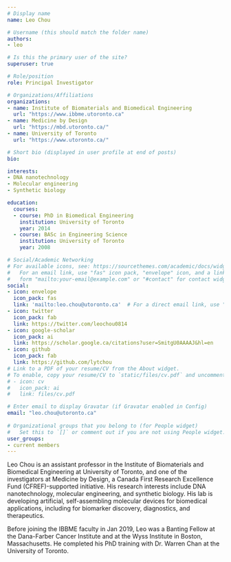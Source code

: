 ```yaml
---
# Display name
name: Leo Chou

# Username (this should match the folder name)
authors:
- leo

# Is this the primary user of the site?
superuser: true

# Role/position
role: Principal Investigator

# Organizations/Affiliations
organizations:
- name: Institute of Biomaterials and Biomedical Engineering
  url: "https://www.ibbme.utoronto.ca"
- name: Medicine by Design
  url: "https://mbd.utoronto.ca/"
- name: University of Toronto
  url: "https://www.utoronto.ca/"

# Short bio (displayed in user profile at end of posts)
bio: 

interests:
- DNA nanotechnology
- Molecular engineering
- Synthetic biology

education:
  courses:
  - course: PhD in Biomedical Engineering
    institution: University of Toronto
    year: 2014
  - course: BASc in Engineering Science
    institution: University of Toronto
    year: 2008

# Social/Academic Networking
# For available icons, see: https://sourcethemes.com/academic/docs/widgets/#icons
#   For an email link, use "fas" icon pack, "envelope" icon, and a link in the
#   form "mailto:your-email@example.com" or "#contact" for contact widget.
social:
- icon: envelope
  icon_pack: fas
  link: 'mailto:leo.chou@utoronto.ca'  # For a direct email link, use "mailto:test@example.org".
- icon: twitter
  icon_pack: fab
  link: https://twitter.com/leochou0814
- icon: google-scholar
  icon_pack: ai
  link: https://scholar.google.ca/citations?user=SmitgU0AAAAJ&hl=en
- icon: github
  icon_pack: fab
  link: https://github.com/lytchou
# Link to a PDF of your resume/CV from the About widget.
# To enable, copy your resume/CV to `static/files/cv.pdf` and uncomment the lines below.  
# - icon: cv
#   icon_pack: ai
#   link: files/cv.pdf

# Enter email to display Gravatar (if Gravatar enabled in Config)
email: "leo.chou@utoronto.ca"
  
# Organizational groups that you belong to (for People widget)
#   Set this to `[]` or comment out if you are not using People widget.  
user_groups:
- current members
---
```


Leo Chou is an assistant professor in the Institute of Biomaterials and Biomedical Engineering at University of Toronto, and one of the investigators at Medicine by Design, a Canada First Research Excellence Fund (CFREF)-supported initiative. His research interests include DNA nanotechnology, molecular engineering, and synthetic biology. His lab is developing artificial, self-assembling molecular devices for biomedical applications, including for biomarker discovery, diagnostics, and therapeutics.

Before joining the IBBME faculty in Jan 2019, Leo was a Banting Fellow at the Dana-Farber Cancer Institute and at the Wyss Institute in Boston, Massachusetts. He completed his PhD training with Dr. Warren Chan at the University of Toronto. 